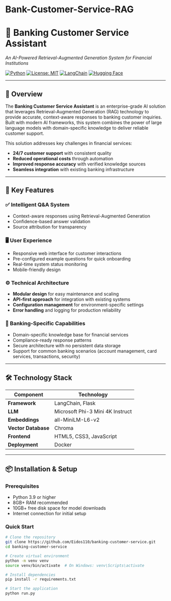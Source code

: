 # Bank-Customer-Service-RAG
# 🏦 Banking Customer Service Assistant  
*An AI-Powered Retrieval-Augmented Generation System for Financial Institutions*

[![Python](https://img.shields.io/badge/Python-3.8%2B-blue)](https://python.org)
[![License: MIT](https://img.shields.io/badge/License-MIT-green.svg)](https://opensource.org/licenses/MIT)
[![LangChain](https://img.shields.io/badge/LangChain-0.1.16-orange)](https://python.langchain.com)
[![Hugging Face](https://img.shields.io/badge/Hugging%20Face-Transformers-purple)](https://huggingface.co)

---

## 🚀 Overview

The **Banking Customer Service Assistant** is an enterprise-grade AI solution that leverages Retrieval-Augmented Generation (RAG) technology to provide accurate, context-aware responses to banking customer inquiries. Built with modern AI frameworks, this system combines the power of large language models with domain-specific knowledge to deliver reliable customer support.

This solution addresses key challenges in financial services:
- **24/7 customer support** with consistent quality
- **Reduced operational costs** through automation
- **Improved response accuracy** with verified knowledge sources
- **Seamless integration** with existing banking infrastructure

---

## 🌟 Key Features

### ✅ Intelligent Q&A System
- Context-aware responses using Retrieval-Augmented Generation
- Confidence-based answer validation
- Source attribution for transparency

### 🖥️ User Experience
- Responsive web interface for customer interactions
- Pre-configured example questions for quick onboarding
- Real-time system status monitoring
- Mobile-friendly design

### ⚙️ Technical Architecture
- **Modular design** for easy maintenance and scaling
- **API-first approach** for integration with existing systems
- **Configuration management** for environment-specific settings
- **Error handling** and logging for production reliability

### 🔐 Banking-Specific Capabilities
- Domain-specific knowledge base for financial services
- Compliance-ready response patterns
- Secure architecture with no persistent data storage
- Support for common banking scenarios (account management, card services, transactions, security)

---

## 🛠️ Technology Stack

| Component | Technology |
|---------|------------|
| **Framework** | LangChain, Flask |
| **LLM** | Microsoft Phi-3 Mini 4K Instruct |
| **Embeddings** | all-MiniLM-L6-v2 |
| **Vector Database** | Chroma |
| **Frontend** | HTML5, CSS3, JavaScript |
| **Deployment** | Docker |

---

## 📦 Installation & Setup  

### Prerequisites
- Python 3.9 or higher
- 8GB+ RAM recommended
- 10GB+ free disk space for model downloads
- Internet connection for initial setup

### Quick Start
```bash
# Clone the repository
git clone https://github.com/Eidos110/banking-customer-service.git
cd banking-customer-service

# Create virtual environment
python -m venv venv
source venv/bin/activate  # On Windows: venv\Scripts\activate

# Install dependencies
pip install -r requirements.txt

# Start the application
python run.py

